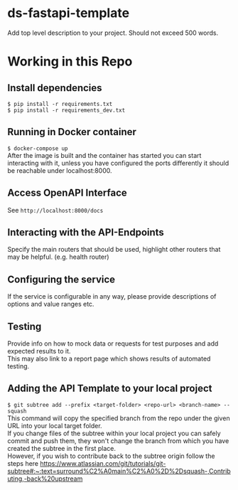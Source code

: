 # ds-fastapi-template
Add top level description to your project. Should not exceed 500 words.  

# Working in this Repo 

## Install dependencies

`$ pip install -r requirements.txt`  
`$ pip install -r requirements_dev.txt`
## Running in Docker container

`$ docker-compose up`  
After the image is built and the container has started you can start interacting with it, unless you have configured the ports differently it should be reachable under localhost:8000.

## Access OpenAPI Interface

See `http://localhost:8000/docs`

## Interacting with the API-Endpoints

Specify the main routers that should be used, highlight other routers that may be helpful. (e.g. health router)  

## Configuring the service
If the service is configurable in any way, please provide descriptions of options and value ranges etc.  

## Testing
Provide info on how to mock data or requests for test purposes and add expected results to it.  
This may also link to a report page which shows results of automated testing.

## Adding the API Template to your local project

`$ git subtree add --prefix <target-folder> <repo-url> <branch-name> --squash`  
This command will copy the specified branch from the repo under the given URL into your local target folder.  
If you change files of the subtree within your local project you can safely commit and push them, they won't change 
the branch from which you have created the subtree in the first place.  
However, if you wish to contribute back to the subtree origin follow the steps here https://www.atlassian.com/git/tutorials/git-subtree#:~:text=surround%C2%A0main%C2%A0%2D%2Dsquash-,Contributing,-back%20upstream
